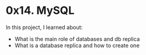 # 0x14. MySQL

In this project, I learned about:
- What is the main role of databases and db replica
- What is a database replica and how to create one


